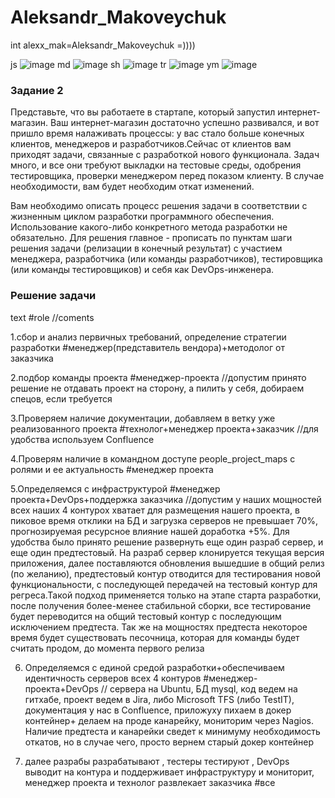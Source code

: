 # Aleksandr_Makoveychuk
int alexx_mak=Aleksandr_Makoveychuk =))))

js ![image](https://user-images.githubusercontent.com/44917492/138601286-7cc81d8a-de43-43d8-8bce-b59b1b766627.png)
md ![image](https://user-images.githubusercontent.com/44917492/138601304-f27b75fd-4f5c-4489-a3e8-448daa50237c.png)
sh ![image](https://user-images.githubusercontent.com/44917492/138601321-a880f409-f2ce-4c1d-936c-211b4129f5cb.png)
tr ![image](https://user-images.githubusercontent.com/44917492/138601339-93a5f22a-f0d7-4e99-8032-26870d59eccc.png)
ym ![image](https://user-images.githubusercontent.com/44917492/138601356-ae5d0347-6b8a-4e47-8555-abf20e38c818.png)

### Задание 2
Представьте, что вы работаете в стартапе, который запустил интернет-магазин. Ваш интернет-магазин достаточно успешно развивался, и вот пришло время налаживать процессы: 
у вас стало больше конечных клиентов, менеджеров и разработчиков.Сейчас от клиентов вам приходят задачи, связанные с разработкой нового функционала. Задач много, и все они
требуют выкладки на тестовые среды, одобрения тестировщика, проверки менеджером перед показом клиенту. В случае необходимости, вам будет необходим откат изменений.

Вам необходимо описать процесс решения задачи в соответствии с жизненным циклом разработки программного обеспечения. Использование какого-либо конкретного метода разработки
не обязательно. Для решения главное - прописать по пунктам шаги решения задачи (релизации в конечный результат) с участием менеджера, разработчика (или команды разработчиков),
тестировщика (или команды тестировщиков) и себя как DevOps-инженера. 

### Решение задачи

text #role //coments

1.сбор и анализ первичных требований, определение стратегии разработки #менеджер(представитель вендора)+методолог от заказчика

2.подбор команды проекта #менеджер-проекта //допустим принято решение не отдавать проект на сторону, а пилить у себя, добираем спецов, если требуется

3.Проверяем наличие документации, добавляем в ветку уже реализованного проекта #технолог+менеджер проекта+заказчик //для удобства используем Confluence

4.Проверям наличие в командном доступе people_project_maps с ролями и ее актуальность #менеджер проекта

5.Определяемся с инфраструктурой #менеджер проекта+DevOps+поддержка заказчика //допустим у наших мощностей всех наших 4 контурох хватает для размещения нашего проекта, в пиковое 
время отклики на БД и загрузка серверов не превышает 70%, прогнозируемая ресурсное влияние нашей доработка +5%. Для удобства было принято решение развернуть еще один разраб сервер, 
и еще один предтестовый. На разраб сервер клонируется текущая версия приложения, далее поставляются обновления вышедшие в общий релиз (по желанию), предтестовый контур отводится для
тестирования новой функциональности, с последующей передачей на тестовый контур для регреса.Такой подход применяется только на этапе старта разработки, после получения более-менее
стабильной сборки, все тестирование будет переводится на общий тестовый контур с последующим исключением предтеста. Так же на мощностях предтеста некоторое время будет существовать 
песочница, которая для команды будет считать продом, до момента первого релиза

6. Определяемся с единой средой разработки+обеспечиваем идентичность серверов всех 4 контуров #менеджер-проекта+DevOps // сервера на Ubuntu, БД mysql, код  ведем на гитхабе, 
проект ведем в Jira, либо Microsoft TFS (либо TestIT), документация у нас в Confluence, приложуху пихаем в докер контейнер+ делаем на проде канарейку, мониторим через Nagios. Наличие предтеста и канарейки сведет к 
минимуму необходимость откатов, но в случае чего, просто вернем старый докер контейнер

7. далее разрабы разрабатывают , тестеры тестируют , DevOps выводит на контура и поддерживает инфраструктуру и мониторит, менеджер проекта и технолог развлекает заказчика #все
 
